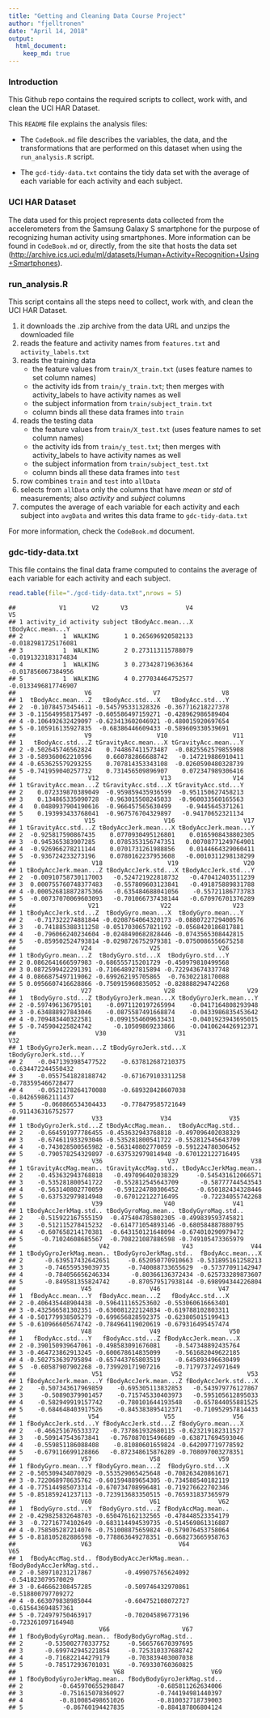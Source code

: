 ```yaml
---
title: "Getting and Cleaning Data Course Project"
author: "fjelltronen"
date: "April 14, 2018"
output: 
  html_document:
    keep_md: true
---
```


### Introduction

This Github repo contains the required scripts to collect, work with, and clean the UCI HAR Dataset.

This `README` file explains the analysis files:

* The `CodeBook.md` file describes the variables, the data, and the transformations that are performed on this dataset when using the `run_analysis.R` script.

* The `gcd-tidy-data.txt` contains the tidy data set with the average of each variable for each activity and each subject.

### UCI HAR Dataset

The data used for this project represents data collected from the accelerometers from the Samsung Galaxy S smartphone for the purpose of recognizing human activity using smartphones. More information can be found in `CodeBook.md` or, directly, from the site that hosts the data set (http://archive.ics.uci.edu/ml/datasets/Human+Activity+Recognition+Using+Smartphones).

### run_analysis.R

This script contains all the steps need to collect, work with, and clean the UCI HAR Dataset.

1. it downloads the .zip archive from the data URL and unzips the downloaded file
2. reads the feature and activity names from `features.txt` and `activity_labels.txt`
3. reads the training data
    * the feature values from `train/X_train.txt` (uses feature names to set column names)
    * the activity ids from `train/y_train.txt`; then merges with activity_labels to have activity names as well
    * the subject information from `train/subject_train.txt`
    * column binds all these data frames into `train`
3. reads the testing data
    * the feature values from `train/X_test.txt` (uses feature names to set column names)
    * the activity ids from `train/y_test.txt`; then merges with activity_labels to have activity names as well
    * the subject information from `train/subject_test.txt`
    * column binds all these data frames into `test`
4. row combines `train` and `test` into `allData`
5. selects from `allData` only the columns that have *mean* or *std* of measurements; also *activity* and *subject* columns
6. computes the average of each variable for each activity and each subject into `avgData` and writes this data frame to `gdc-tidy-data.txt`

For more information, check the `CodeBook.md` document.

### gdc-tidy-data.txt

This file contains the final data frame computed to contains the average of each variable for each activity and each subject.


```r
read.table(file="./gcd-tidy-data.txt",nrows = 5)
```

```
##            V1       V2      V3                V4                  V5
## 1 activity_id activity subject tBodyAcc.mean...X   tBodyAcc.mean...Y
## 2           1  WALKING       1 0.265696920582133 -0.0182981725176081
## 3           1  WALKING       2 0.273113115788079 -0.0191323183174834
## 4           1  WALKING       3 0.273428719636364  -0.017856067384956
## 5           1  WALKING       4 0.277034464752577 -0.0133496817746907
##                   V6                 V7                 V8
## 1  tBodyAcc.mean...Z   tBodyAcc.std...X   tBodyAcc.std...Y
## 2  -0.10784573454611 -0.545795331328326 -0.367716218227378
## 3 -0.115649958175497 -0.605586497159271 -0.428962986589404
## 4 -0.106492632429097 -0.623413602046921 -0.480015920697654
## 5 -0.105916135927835  -0.68386446609433 -0.589609330539691
##                   V9                  V10                  V11
## 1   tBodyAcc.std...Z tGravityAcc.mean...X tGravityAcc.mean...Y
## 2 -0.502645746562824    0.744867411573487  -0.0825562579855908
## 3 -0.589360062210596    0.660782866688742   -0.147219886910411
## 4 -0.653625579293255    0.707814353343108  -0.0260590480328739
## 5 -0.741959040257732    0.731456509896907    0.072347989306416
##                    V12                 V13                 V14
## 1 tGravityAcc.mean...Z tGravityAcc.std...X tGravityAcc.std...Y
## 2    0.072339870389049  -0.959859435936599  -0.951150627458213
## 3    0.134865335090728  -0.963015508245033  -0.960033560165563
## 4   0.0480937904190616  -0.966457565630499    -0.9445645371261
## 5    0.193993433768041  -0.967576704329897   -0.94170652321134
##                   V15                   V16                   V17
## 1 tGravityAcc.std...Z tBodyAccJerk.mean...X tBodyAccJerk.mean...Y
## 2  -0.925817590867435    0.0770930495126801    0.0165908438802305
## 3  -0.945365383907285    0.0785353156747351   0.00708771249764901
## 4  -0.926966278211144    0.0701731261988856    0.0144664329060411
## 5  -0.936724233273196    0.0780162237953608   -0.0010311298138299
##                     V18                  V19                  V20
## 1 tBodyAccJerk.mean...Z tBodyAccJerk.std...X tBodyAccJerk.std...Y
## 2  -0.00910758730117003   -0.524721922818732   -0.470412403511239
## 3  0.000755760748377483   -0.557809603123841   -0.491875889831788
## 4 -0.000526818872875366   -0.635484688041056    -0.55721186773783
## 5  -0.00737070069603093   -0.701066737438144   -0.670976701376289
##                    V21                 V22                 V23
## 1 tBodyAccJerk.std...Z  tBodyGyro.mean...X  tBodyGyro.mean...Y
## 2   -0.717322274881844 -0.0208764064320173 -0.0880722729400576
## 3   -0.741885388311258 -0.0517030657821192 -0.0568420186817881
## 4   -0.796066240234604 -0.0248490682828446 -0.0743565308442815
## 5   -0.859502524793814 -0.0298726752979381 -0.0750086556675258
##                  V24                V25                V26
## 1 tBodyGyro.mean...Z  tBodyGyro.std...X  tBodyGyro.std...Y
## 2 0.0862641666597983 -0.686555715201729 -0.450979810499568
## 3 0.0872599422291391 -0.710648927815894 -0.722943674337748
## 4 0.0866875497119062 -0.699262195705865  -0.76302218170088
## 5 0.0956607416628866 -0.750915960835052 -0.828888294742268
##                  V27                    V28                    V29
## 1  tBodyGyro.std...Z tBodyGyroJerk.mean...X tBodyGyroJerk.mean...Y
## 2 -0.597496136795101    -0.0971120197265994    -0.0417164808293948
## 3 -0.634888927843046    -0.0875587491668874    -0.0433986835453642
## 4 -0.709483440322581    -0.0991554609633431    -0.0401923943695015
## 5 -0.745904225824742      -0.10509869233866    -0.0410624426912371
##                      V30                   V31                   V32
## 1 tBodyGyroJerk.mean...Z tBodyGyroJerk.std...X tBodyGyroJerk.std...Y
## 2    -0.0471393985477522    -0.637812687210375    -0.634472244550432
## 3    -0.0557541828188742    -0.671679103311258    -0.783595466728477
## 4    -0.0521178264170088    -0.689328428607038    -0.842659862111437
## 5     -0.060866534304433    -0.778479585721649    -0.911436316752577
##                     V33                V34                V35
## 1 tBodyGyroJerk.std...Z tBodyAccMag.mean..  tBodyAccMag.std..
## 2    -0.664591977786455 -0.453632943768818 -0.497096402038329
## 3    -0.674611933293046 -0.535281800541722 -0.552812545643709
## 4    -0.743028500565982 -0.563140802770059 -0.591224780306452
## 5    -0.790578254329897 -0.637532979814948 -0.670122122716495
##                     V36                  V37                    V38
## 1 tGravityAccMag.mean.. tGravityAccMag.std.. tBodyAccJerkMag.mean..
## 2    -0.453632943768818   -0.497096402038329     -0.545431612066571
## 3    -0.535281800541722   -0.552812545643709      -0.58777744543543
## 4    -0.563140802770059   -0.591224780306452     -0.650182434328446
## 5    -0.637532979814948   -0.670122122716495      -0.72234055742268
##                     V39                 V40                V41
## 1 tBodyAccJerkMag.std.. tBodyGyroMag.mean.. tBodyGyroMag.std..
## 2    -0.515922167555159  -0.475404785802305 -0.499839593745821
## 3    -0.512115278415232  -0.614771054893146 -0.680584887880795
## 4    -0.607658214170381  -0.643150121648094 -0.674010290979472
## 5     -0.71024608685567  -0.708221087886598 -0.749105473365979
##                       V42                    V43                V44
## 1 tBodyGyroJerkMag.mean.. tBodyGyroJerkMag.std..  fBodyAcc.mean...X
## 2      -0.639517432642651     -0.652050770910663 -0.531895161258213
## 3      -0.746559539039735     -0.740088733655629  -0.57377091142947
## 4      -0.784056656246334      -0.80366136372434 -0.625733289873607
## 5      -0.849581355824742     -0.870579517938144 -0.698994344226804
##                  V45                V46                V47
## 1  fBodyAcc.mean...Y  fBodyAcc.mean...Z   fBodyAcc.std...X
## 2 -0.406435448904438 -0.596411165253602 -0.553060616663401
## 3 -0.432566581302351 -0.630081222124834 -0.619788102803311
## 4 -0.501779938505279 -0.699656828592375 -0.623805015199413
## 5 -0.610966605674742 -0.784964119020619 -0.679316495457474
##                  V48                V49                   V50
## 1   fBodyAcc.std...Y   fBodyAcc.std...Z fBodyAccJerk.mean...X
## 2 -0.390150939647061 -0.498583091676081    -0.547348892435764
## 3 -0.464723862913245 -0.600678614835099    -0.561682049622185
## 4 -0.502753639795894 -0.657443765803519    -0.645893496630499
## 5  -0.60587907902268 -0.739920171907216    -0.717973724971649
##                     V51                   V52                  V53
## 1 fBodyAccJerk.mean...Y fBodyAccJerk.mean...Z fBodyAccJerk.std...X
## 2    -0.507343617969859    -0.695305113832853   -0.543979776127867
## 3     -0.50890379901457    -0.715745330403973   -0.595105612895033
## 4    -0.582949919157742    -0.780101644193548   -0.657844055881525
## 5    -0.684648403917526    -0.845383895412371   -0.710952957814433
##                    V54                  V55                V56
## 1 fBodyAccJerk.std...Y fBodyAccJerk.std...Z fBodyGyro.mean...X
## 2   -0.466251676533372   -0.737861932680115 -0.623219182311527
## 3   -0.509147543673841   -0.767087015496689 -0.638717694593046
## 4   -0.559851186088408    -0.81080601659824 -0.642097719778592
## 5   -0.679116699128866   -0.872348615876289 -0.708097003278351
##                  V57                V58                V59
## 1 fBodyGyro.mean...Y fBodyGyro.mean...Z  fBodyGyro.std...X
## 2 -0.505309434070029 -0.553529065425648 -0.708263420861671
## 3 -0.722068978635762 -0.601594889654305 -0.734588540182119
## 4 -0.775144985073314 -0.670734708996481 -0.719276622702346
## 5 -0.851859241237113 -0.723913683350515 -0.765931837365979
##                  V60                V61                V62
## 1  fBodyGyro.std...Y  fBodyGyro.std...Z fBodyAccMag.mean..
## 2 -0.429825832648703 -0.650476162132565 -0.478448523354179
## 3  -0.72716774102649 -0.683114494539735 -0.514569861316887
## 4 -0.758505287214076 -0.751008875659824 -0.579076453758064
## 5 -0.818105282886598 -0.778863649278351 -0.668273665958763
##                  V63                        V64                       V65
## 1  fBodyAccMag.std.. fBodyBodyAccJerkMag.mean.. fBodyBodyAccJerkMag.std..
## 2 -0.589710231217867         -0.499075765624092        -0.541823079570029
## 3 -0.646662308457285         -0.509746432970861        -0.518800797709272
## 4 -0.663079838985044         -0.604752108072727        -0.615643694857361
## 5 -0.724979750463917         -0.702045896773196        -0.723261097164948
##                       V66                    V67
## 1 fBodyBodyGyroMag.mean.. fBodyBodyGyroMag.std..
## 2      -0.535002770337752     -0.566576670397695
## 3      -0.699742945221854     -0.725310337688742
## 4      -0.716822144279179     -0.703839403007038
## 5      -0.785172936701031     -0.769330760360825
##                           V68                        V69
## 1 fBodyBodyGyroJerkMag.mean.. fBodyBodyGyroJerkMag.std..
## 2          -0.645970655298847         -0.685811262634006
## 3          -0.751615078360927         -0.744194981440397
## 4          -0.810085498651026         -0.810032718739003
## 5           -0.86760194427835         -0.884187806804124
```
